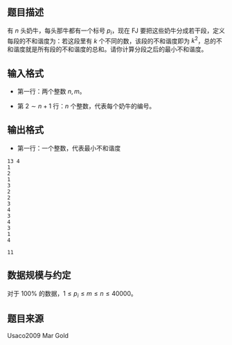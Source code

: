## 题目描述
有 $n$ 头奶牛，每头那牛都有一个标号 $p_i$，现在 FJ 要把这些奶牛分成若干段，定义每段的不和谐度为：若这段里有 $k$ 个不同的数，该段的不和谐度即为 $k^2$，总的不和谐度就是所有段的不和谐度的总和。请你计算分段之后的最小不和谐度。

## 输入格式
* 第一行：两个整数 $n,m$。

* 第 $2\sim n+1$ 行：$n$ 个整数，代表每个奶牛的编号。

## 输出格式

* 第一行：一个整数，代表最小不和谐度

```input1
13 4
1
2
1
3
2
2
3
4
3
4
3
1
4
```
```output1
11
```
## 数据规模与约定
对于 $100\%$ 的数据，$1 \le p_i \le m \le n \le 40000$。

## 题目来源
Usaco2009 Mar Gold